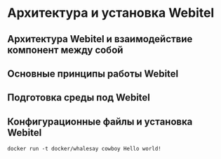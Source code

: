 # Архитектура и установка Webitel

## Архитектура Webitel и взаимодействие компонент между собой
## Основные принципы работы Webitel
## Подготовка среды под Webitel
## Конфигурационные файлы и установка Webitel

	docker run -t docker/whalesay cowboy Hello world!
